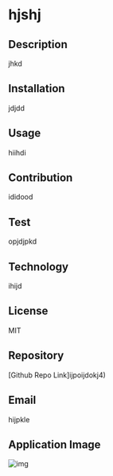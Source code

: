 # hjshj

## Description
jhkd

## Installation
jdjdd

## Usage
hiihdi

## Contribution
ididood

## Test
opjdjpkd

## Technology
ihijd

## License
MIT

## Repository
[Github Repo Link]ijpoijdokj4)

## Email
hijpkle

## Application Image
![img](ojokwij0)



